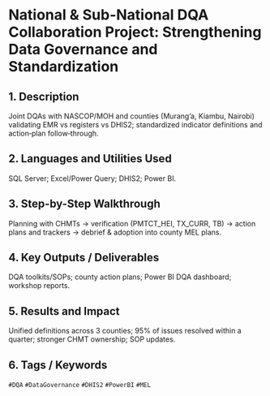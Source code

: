 # **National & Sub-National DQA Collaboration Project: Strengthening Data Governance and Standardization**

## 1. Description
Joint DQAs with NASCOP/MOH and counties (Murang’a, Kiambu, Nairobi) validating EMR vs registers vs DHIS2; standardized indicator definitions and action‑plan follow‑through.

## 2. Languages and Utilities Used
SQL Server; Excel/Power Query; DHIS2; Power BI.

## 3. Step-by-Step Walkthrough
Planning with CHMTs → verification (PMTCT_HEI, TX_CURR, TB) → action plans and trackers → debrief & adoption into county MEL plans.

## 4. Key Outputs / Deliverables
DQA toolkits/SOPs; county action plans; Power BI DQA dashboard; workshop reports.

## 5. Results and Impact
Unified definitions across 3 counties; 95% of issues resolved within a quarter; stronger CHMT ownership; SOP updates.

## 6. Tags / Keywords
`#DQA` `#DataGovernance` `#DHIS2` `#PowerBI` `#MEL`
